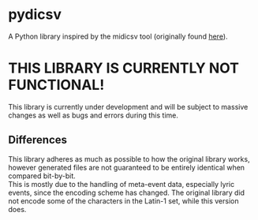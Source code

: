 # pydicsv
A Python library inspired by the midicsv tool (originally found [here](http://www.fourmilab.ch/webtools/midicsv/)).

# THIS LIBRARY IS CURRENTLY NOT FUNCTIONAL!
This library is currently under development and will be subject to massive changes as well as bugs and errors during this time.

## Differences
This library adheres as much as possible to how the original library works, however generated files are not guaranteed to be entirely identical when compared bit-by-bit.  
This is mostly due to the handling of meta-event data, especially lyric events, since the encoding scheme has changed. The original library did not encode some of the characters in the Latin-1 set, while this version does.
